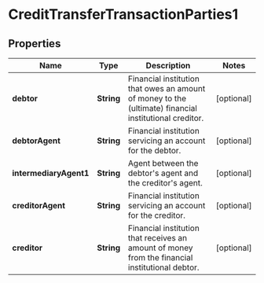 
# CreditTransferTransactionParties1

## Properties
Name | Type | Description | Notes
------------ | ------------- | ------------- | -------------
**debtor** | **String** | Financial institution that owes an amount of money to the (ultimate) financial institutional creditor. |  [optional]
**debtorAgent** | **String** | Financial institution servicing an account for the debtor. |  [optional]
**intermediaryAgent1** | **String** | Agent between the debtor&#39;s agent and the creditor&#39;s agent. |  [optional]
**creditorAgent** | **String** | Financial institution servicing an account for the creditor. |  [optional]
**creditor** | **String** | Financial institution that receives an amount of money from the financial institutional debtor. |  [optional]



